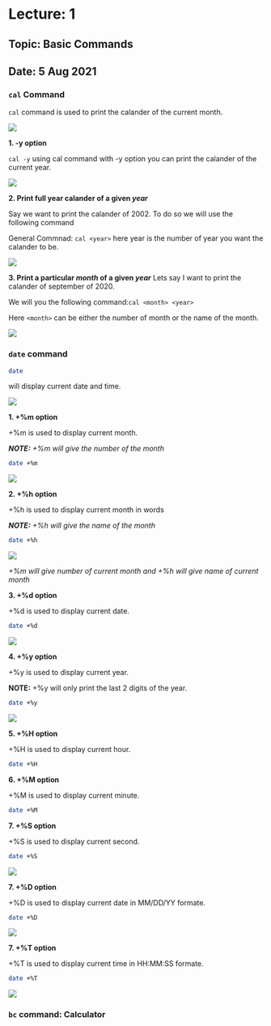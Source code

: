 # Lecture: 1
## Topic: Basic Commands
## Date: 5 Aug 2021

### `cal` Command
`cal` command is used to print the calander of the current month.

<img src="/images/fig_1.1.png">

**1. -y option**

`cal -y` using cal command with -y option you can print the calander of the current year.

<img src="/images/fig_1.2.png">

**2. Print full year calander of a given _year_**

Say we want to print the calander of 2002. To do so we will use the following command

General Commnad: `cal <year>` here year is the number of year you want the calander to be.

<img src="/images/fig_1.3.png">

**3. Print a particular _month_ of a given _year_**
Lets say I want to print the calander of september of 2020.

We will you the following command:`cal <month> <year>`

Here `<month>` can be either the number of month or the name of the month. 

<img src="/images/fig_1.4.png">

### `date` command

```bash
date
```
will display current date and time. 

<img src="/images/fig_1.5.png">

**1. +%m option**

+%m is used to display current month.

_**NOTE:** +%m will give the number of the month_

```bash
date +%m
```
<img src="/images/fig_1.6.png">

**2. +%h option**

+%h is used to display current month in words

_**NOTE:** +%h will give the name of the month_

```bash
date +%h
```
<img src="/images/fig_1.7.png">

_+%m will give number of current month and +%h will give name of current month_

**3. +%d option**

+%d is used to display current date.

```bash
date +%d
```
<img src="/images/fig_1.8.png">

**4. +%y option**

+%y is used to display current year.

**NOTE:** +%y will only print the last 2 digits of the year.

```bash
date +%y
```
<img src="/images/fig_1.9.png">

**5. +%H option**

+%H is used to display current hour.

```bash
date +%H
```

**6. +%M option**

+%M is used to display current minute.

```bash
date +%M
```

**7. +%S option**

+%S is used to display current second.

```bash
date +%S
```

<img src="/images/fig_1.10.png">

**7. +%D option**

+%D is used to display current date in MM/DD/YY formate.

```bash
date +%D
```

<img src="/images/fig_1.11.png">

**7. +%T option**

+%T is used to display current time in HH:MM:SS formate.

```bash
date +%T
```

<img src="/images/fig_1.12.png">

### `bc` command: Calculator

